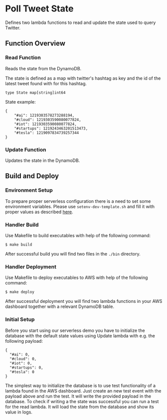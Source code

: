 # Poll Tweet State

Defines two lambda functions to read and update the state used to query Twitter.

## Function Overview 

### Read Function

Reads the state from the DynamoDB. 

The state is defined as a map with twitter's hashtag as key and the id of the latest tweet found with for this hashtag.
```(go)
type State map[string]int64
```

State example:
```(json)
{
    "#ai": 1219303578273288194,
    "#cloud": 1219303590080077824,
    "#iot": 1219303590080077824,
    "#startups": 1219243463201513473,
    "#tesla": 1219097834739257344
}
```

### Update Function

Updates the state in the DynamoDB.

## Build and Deploy

### Environment Setup

To prepare proper serverless configuration there is a need to set some environment variables. 
Please use `setenv-dev-template.sh` and fill it with proper values as described [here](../README.md).

### Handler Build

Use Makefile to build executables with help of the following command:
```
$ make build
```
After successful build you will find two files in the `./bin` directory. 

### Handler Deployment

Use Makefile to deploy executables to AWS with help of the following command:
```
$ make deploy
```
After successful deployment you will find two lambda functions in your AWS dashboard together with a relevant DynamoDB table.

### Initial Setup

Before you start using our serverless demo you have to initialize the database with the default state values using Update lambda with e.g. the following payload:

```
{
  "#ai": 0,
  "#cloud": 0,
  "#iot": 0,
  "#startups": 0,
  "#tesla": 0
}
```
The simplest way to initialize the database is to use test functionality of a lambda found in the AWS dashboard.
Just create an new test event with the payload above and run the test. It will write the provided payload in the database.
To check if writing a the state was successful you can run a test for the read lambda. 
It will load the state from the database and show its value in logs.
